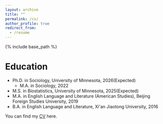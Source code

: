 ```yaml
---
layout: archive
title: ""
permalink: /cv/
author_profile: true
redirect_from:
  - /resume
---
```


{% include base_path %}

Education
======
* Ph.D. in Sociology, University of Minnesota, 2026(Expected)
  * M.A. in Sociology, 2022
* M.S. in Biostatistics, University of Minnesota, 2025(Expected)
* M.A. in English Language and Literature (American Studies), Beijing Foreign Studies University, 2019
* B.A. in English Language and Literature, Xi'an Jiaotong University, 2016

You can find my [CV](/assets/Xiaowen_Han_CV_June2024.pdf) here.
  
